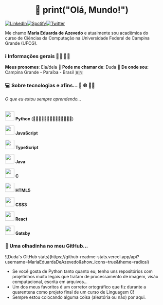 <h1 align="center">👋 print("Olá, Mundo!") </h1> 

<a href="https://www.linkedin.com/in/maria-eduarda-de-azevedo-silva-a9a134191/" target="_blank"><img src="https://img.shields.io/badge/LinkedIn-%230077B5.svg?&style=flat-square&logo=linkedin&logoColor=white" alt="LinkedIn"><a href="https://open.spotify.com/user/6fgvmx4gtnl612cg0jjtyugps" target="_blank"><img src="https://img.shields.io/badge/Spotify-%231ED760.svg?&style=flat-square&logo=spotify&logoColor=white" alt="Spotify"></a><a href="https://twitter.com/ddt_azevedo" target="_blank"><img src="https://img.shields.io/badge/Twitter-%230077B5.svg?&style=flat-square&logo=twitter&logoColor=white" alt="Twitter"></a>


<p>
    Me chamo <strong>Maria Eduarda de Azevedo</strong> e atualmente sou acadêmica do curso de Ciências da Computação na Universidade Federal de Campina Grande (UFCG).
</p>
<h3>ℹ️ Informações gerais 👩‍💻 🏳️‍🌈</h3>
<strong>Meus pronomes</strong>: Ela/dela 👩
<strong>Pode me chamar de</strong>: Duda 🙂
<strong>De onde sou</strong>: Campina Grande - Paraíba - Brasil 🇧🇷

<h3>💻 Sobre tecnologias e afins... 🐍 🌐 👩‍💻</h3>
<h6>O que eu estou sempre aprendendo...</h6>
<img height="30" src="https://www.flaticon.com/svg/static/icons/svg/1822/1822899.svg"/> <strong> Python </strong> (💙💙💙💙💙💙💙💙💙💙💙💙💙💙)

<img height="30" src="https://www.flaticon.com/svg/static/icons/svg/919/919828.svg"/> <strong> JavaScript </strong> 

<img height="30" src="https://www.flaticon.com/svg/static/icons/svg/919/919832.svg"/> <strong> TypeScript </strong> 

<img height="30" src="https://www.flaticon.com/svg/static/icons/svg/226/226777.svg"/> <strong> Java </strong> 

<img height="30" src="https://www.flaticon.com/svg/static/icons/svg/2807/2807253.svg"/> <strong> C </strong> 

<img height="30" src="https://www.flaticon.com/svg/static/icons/svg/888/888859.svg"/> <strong> HTML5 </strong> 

<img height="30" src="https://www.flaticon.com/svg/static/icons/svg/888/888847.svg"/> <strong> CSS3 </strong> 

<img height="30" src="https://www.flaticon.com/svg/static/icons/svg/919/919851.svg"/> <strong> React</strong> 

<img height="30" src="https://seeklogo.com/images/G/gatsby-logo-1A245AD37F-seeklogo.com.png"/> <strong> Gatsby</strong> 

<h3>🧐 Uma olhadinha no meu GitHub...</h3>
![Duda's GitHub stats](https://github-readme-stats.vercel.app/api?username=MariaEduardaDeAzevedo&show_icons=true&theme=radical)

- Se você gosta de Python tanto quanto eu, tenho uns repositórios com projetinhos muito legais que tratam de processamento de imagem, visão computacional, escrita em arquivos...
- Um dos meus favoritos é um corretor ortográfico que fiz durante a quarentena como projeto final de um curso de Linguagem C!
- Sempre estou colocando alguma coisa (aleatória ou não) por aqui.
